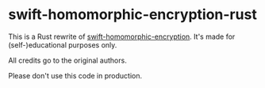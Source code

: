 # swift-homomorphic-encryption-rust

This is a Rust rewrite of [swift-homomorphic-encryption](https://github.com/apple/swift-homomorphic-encryption). It's
made for (self-)educational purposes only.

All credits go to the original authors.

Please don't use this code in production.
